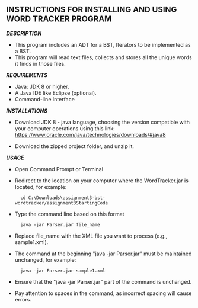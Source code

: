 ## INSTRUCTIONS FOR INSTALLING AND USING WORD TRACKER PROGRAM

***DESCRIPTION***
- This program includes an ADT for a BST, Iterators to be implemented as a BST.
- This program will read text files, collects and stores all the unique words it finds in those files.

***REQUIREMENTS***
- Java: JDK 8 or higher.
- A Java IDE like Eclipse (optional).
- Command-line Interface

***INSTALLATIONS***
- Download JDK 8 - java language, choosing the version compatible with your computer operations using this link: https://www.oracle.com/java/technologies/downloads/#java8

- Download the zipped project folder, and unzip it.

***USAGE***
- Open Command Prompt or Terminal
- Redirect to the location on your computer where the WordTracker.jar is located, for example:

		cd C:\Downloads\assignment3-bst-wordtracker/assignment3StartingCode

- Type the command line based on this format

		java -jar Parser.jar file_name 

- Replace file_name with the XML file you want to process (e.g., sample1.xml).
- The command at the beginning "java -jar Parser.jar" must be maintained unchanged, for example:

		java -jar Parser.jar sample1.xml

- Ensure that the "java -jar Parser.jar" part of the command is unchanged.
- Pay attention to spaces in the command, as incorrect spacing will cause errors.
